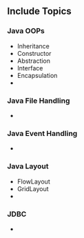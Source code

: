 ## Include Topics
### Java OOPs
- Inheritance
- Constructor
- Abstraction
- Interface
- Encapsulation
-
### Java File Handling
-

### Java Event Handling
-

### Java Layout
- FlowLayout
- GridLayout
-
### JDBC
-


